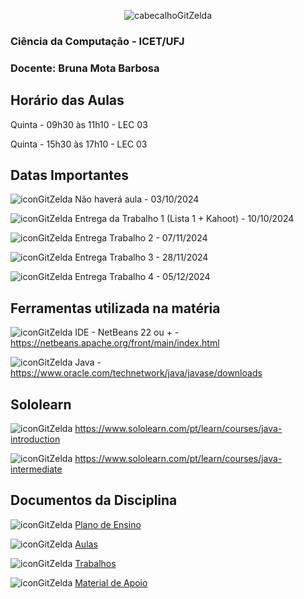 <div align="center">

![cabecalhoGitZelda](https://github.com/user-attachments/assets/0ab3f28b-6ee1-4b5d-8dba-322e861af126)

</div>

### Ciência da Computação - ICET/UFJ
### Docente: Bruna Mota Barbosa

## Horário das Aulas

Quinta - 09h30 às 11h10 - LEC 03

Quinta - 15h30 às 17h10 - LEC 03

## Datas Importantes

![iconGitZelda](https://github.com/user-attachments/assets/208a8e50-c296-47e1-9683-9082381461e3) Não haverá aula - 03/10/2024

![iconGitZelda](https://github.com/user-attachments/assets/208a8e50-c296-47e1-9683-9082381461e3) Entrega da Trabalho 1 (Lista 1 + Kahoot) - 10/10/2024

![iconGitZelda](https://github.com/user-attachments/assets/208a8e50-c296-47e1-9683-9082381461e3) Entrega Trabalho 2 - 07/11/2024

![iconGitZelda](https://github.com/user-attachments/assets/208a8e50-c296-47e1-9683-9082381461e3) Entrega Trabalho 3 - 28/11/2024

![iconGitZelda](https://github.com/user-attachments/assets/208a8e50-c296-47e1-9683-9082381461e3) Entrega Trabalho 4 - 05/12/2024

## Ferramentas utilizada na matéria

![iconGitZelda](https://github.com/user-attachments/assets/208a8e50-c296-47e1-9683-9082381461e3) IDE - NetBeans 22 ou + - https://netbeans.apache.org/front/main/index.html

![iconGitZelda](https://github.com/user-attachments/assets/208a8e50-c296-47e1-9683-9082381461e3) Java - https://www.oracle.com/technetwork/java/javase/downloads

## Sololearn

![iconGitZelda](https://github.com/user-attachments/assets/208a8e50-c296-47e1-9683-9082381461e3) https://www.sololearn.com/pt/learn/courses/java-introduction

![iconGitZelda](https://github.com/user-attachments/assets/208a8e50-c296-47e1-9683-9082381461e3) https://www.sololearn.com/pt/learn/courses/java-intermediate

## Documentos da Disciplina

![iconGitZelda](https://github.com/user-attachments/assets/208a8e50-c296-47e1-9683-9082381461e3) [Plano de Ensino](https://github.com/user-attachments/files/16532424/Plano.de.Ensino.POO.-.02_2024.pdf)


![iconGitZelda](https://github.com/user-attachments/assets/208a8e50-c296-47e1-9683-9082381461e3) [Aulas](https://github.com/brunamota/POO_2/blob/main/Aulas.md)

![iconGitZelda](https://github.com/user-attachments/assets/208a8e50-c296-47e1-9683-9082381461e3) [Trabalhos](https://github.com/brunamota/POO_2/blob/main/Trabalhos.md)

![iconGitZelda](https://github.com/user-attachments/assets/208a8e50-c296-47e1-9683-9082381461e3) [Material de Apoio](https://github.com/brunamota/POO/files/15018020/Conteudo_POO.pdf)

